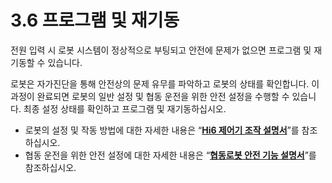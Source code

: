 # 3.6 프로그램 및 재기동

전원 입력 시 로봇 시스템이 정상적으로 부팅되고 안전에 문제가 없으면 프로그램 및 재기동할 수 있습니다.

로봇은 자가진단을 통해 안전상의 문제 유무를 파악하고 로봇의 상태를 확인합니다. 이 과정이 완료되면 로봇의 일반 설정 및 협동 운전을 위한 안전 설정을 수행할 수 있습니다. 최종 설정 상태를 확인하고 프로그램 및 재기동하십시오.

* 로봇의 설정 및 작동 방법에 대한 자세한 내용은 “[**Hi6 제어기 조작 설명서**](https://hyundai-robotics.gitbook.io/hi6-operation-manual)”를 참조하십시오.
* 협동 운전을 위한 안전 설정에 대한 자세한 내용은 “[**협동로봇 안전 기능 설명서**](https://hyundai-robotics.gitbook.io/cobot-safety-function/)”를 참조하십시오.
